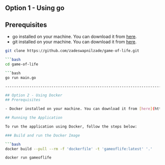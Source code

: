 

## Option 1 - Using go
## Prerequisites
- go installed on your machine. You can download it from [here](https://go.dev/doc/install).
- git installed on your machine. You can download it from [here](https://git-scm.com/downloads).

```bash
git clone https://github.com/zadeswapnilzade/game-of-life.git

```bash
cd game-of-life

```bash
go run main.go

---------------------------------------------------------------------------------------------------------------------------

## Option 2 - Using Docker
## Prerequisites

- Docker installed on your machine. You can download it from [here](https://www.docker.com/products/docker-desktop).

## Running the Application

To run the application using Docker, follow the steps below:

### Build and run the Docker Image

```bash
docker build --pull --rm -f 'dockerfile' -t 'gameoflife:latest' '.' 

docker run gameoflife
